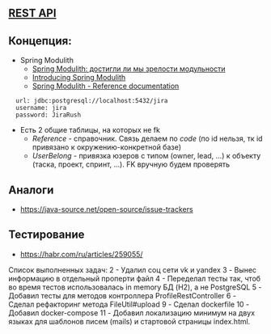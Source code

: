 ## [REST API](http://localhost:8080/doc)

## Концепция:

- Spring Modulith
    - [Spring Modulith: достигли ли мы зрелости модульности](https://habr.com/ru/post/701984/)
    - [Introducing Spring Modulith](https://spring.io/blog/2022/10/21/introducing-spring-modulith)
    - [Spring Modulith - Reference documentation](https://docs.spring.io/spring-modulith/docs/current-SNAPSHOT/reference/html/)

```
  url: jdbc:postgresql://localhost:5432/jira
  username: jira
  password: JiraRush
```

- Есть 2 общие таблицы, на которых не fk
    - _Reference_ - справочник. Связь делаем по _code_ (по id нельзя, тк id привязано к окружению-конкретной базе)
    - _UserBelong_ - привязка юзеров с типом (owner, lead, ...) к объекту (таска, проект, спринт, ...). FK вручную будем
      проверять

## Аналоги

- https://java-source.net/open-source/issue-trackers

## Тестирование

- https://habr.com/ru/articles/259055/

Список выполненных задач:
2 - Удалил соц сети vk и yandex
3 - Вынес информацию в отдельный проперти файл
4 - Переделал тесты так, чтоб во время тестов использовалась in memory БД (H2), а не PostgreSQL
5 - Добавил тесты для методов контроллера ProfileRestController
6 - Сделал рефакторинг метода FileUtil#upload
9 - Сделал dockerfile
10 - Добавил docker-compose
11 - Добавил локализацию минимум на двух языках для шаблонов писем (mails) и стартовой страницы index.html.